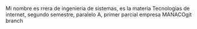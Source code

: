 Mi nombre es rrera de ingenieria de sistemas, es la materia Tecnologias de internet, segundo semestre, paralelo A, primer parcial empresa MANACOgit branch
